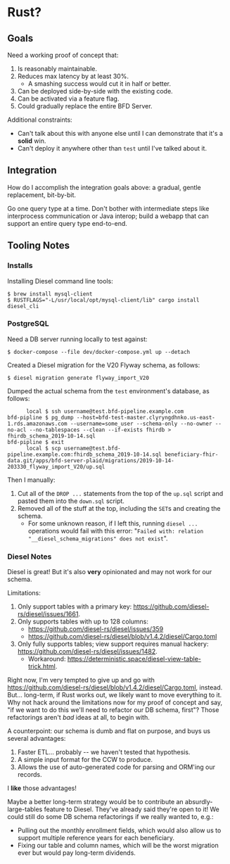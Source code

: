 # Rust?

## Goals

Need a working proof of concept that:

1. Is reasonably maintainable.
2. Reduces max latency by at least 30%.
    * A smashing success would cut it in half or better.
3. Can be deployed side-by-side with the existing code.
4. Can be activated via a feature flag.
5. Could gradually replace the entire BFD Server.

Additional constraints:

* Can't talk about this with anyone else until I can demonstrate that it's a **solid** win.
* Can't deploy it anywhere other than `test` until I've talked about it.

## Integration

How do I accomplish the integration goals above:
  a gradual, gentle replacement, bit-by-bit.

Go one query type at a time.
  Don't bother with intermediate steps like interprocess communication or Java interop;
    build a webapp that can support an entire query type end-to-end.

## Tooling Notes

### Installs

Installing Diesel command line tools:

```
$ brew install mysql-client
$ RUSTFLAGS="-L/usr/local/opt/mysql-client/lib" cargo install diesel_cli
```

### PostgreSQL

Need a DB server running locally to test against:

```
$ docker-compose --file dev/docker-compose.yml up --detach
```

Created a Diesel migration for the V20 Flyway schema, as follows:

```
$ diesel migration generate flyway_import_V20
```

Dumped the actual schema from the `test` environment's database, as follows:

```
      local $ ssh username@test.bfd-pipeline.example.com
bfd-pipline $ pg_dump --host=bfd-test-master.clyryngdhnko.us-east-1.rds.amazonaws.com --username=some_user --schema-only --no-owner --no-acl --no-tablespaces --clean --if-exists fhirdb > fhirdb_schema_2019-10-14.sql
bfd-pipline $ exit
      local $ scp username@test.bfd-pipeline.example.com:fhirdb_schema_2019-10-14.sql beneficiary-fhir-data.git/apps/bfd-server-plaid/migrations/2019-10-14-203330_flyway_import_V20/up.sql
```

Then I manually:

1. Cut all of the `DROP ...` statements from the top of the `up.sql` script and pasted them into the `down.sql` script.
2. Removed all of the stuff at the top, including the `SET`s and creating the schema.
    * For some unknown reason, if I left this, running `diesel ...` operations would fail with this error: "`Failed with: relation "__diesel_schema_migrations" does not exist`".

### Diesel Notes

Diesel is great! But it's also **very** opinionated and may not work for our schema.

Limitations:

1. Only support tables with a primary key: <https://github.com/diesel-rs/diesel/issues/1661>.
2. Only supports tables with up to 128 columns:
    * <https://github.com/diesel-rs/diesel/issues/359>
    * <https://github.com/diesel-rs/diesel/blob/v1.4.2/diesel/Cargo.toml>
3. Only fully supports tables; view support requires manual hackery: <https://github.com/diesel-rs/diesel/issues/1482>.
    * Workaround: <https://deterministic.space/diesel-view-table-trick.html>.

Right now, I'm very tempted to give up and go with
  <https://github.com/diesel-rs/diesel/blob/v1.4.2/diesel/Cargo.toml>, instead.
But... long-term, if Rust works out, we likely want to move everything to it.
Why not hack around the limitations now for my proof of concept and say,
  "if we want to do this we'll need to refactor our DB schema, first"?
Those refactorings aren't _bad_ ideas at all, to begin with.

A counterpoint: our schema is dumb and flat on purpose, and buys us several advantages:

1. Faster ETL... probably -- we haven't tested that hypothesis.
2. A simple input format for the CCW to produce.
3. Allows the use of auto-generated code for parsing and ORM'ing our records.

I **like** those advantages!

Maybe a better long-term strategy would be to contribute an
  absurdly-large-tables feature to Diesel.
They've already said they're open to it!
We could still do some DB schema refactorings if we really wanted to, e.g.:

* Pulling out the monthly enrollment fields,
    which would also allow us to support multiple reference years for each beneficiary.
* Fixing our table and column names, which will be the worst migration ever
    but would pay long-term dividends.

